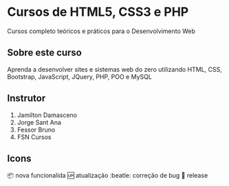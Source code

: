 # Cursos de HTML5, CSS3 e PHP
Cursos completo teóricos e práticos para o Desenvolvimento Web

## Sobre este curso
Aprenda a desenvolver sites e sistemas web do zero utilizando HTML, CSS, Bootstrap, JavaScript, JQuery, PHP, POO e MySQL

## Instrutor
1. Jamilton Damasceno
2. Jorge Sant Ana
3. Fessor Bruno
4. FSN Cursos


## Icons
:package: nova funcionalida
:up: atualização
:beatle: correção de bug
:checkered_flag: release
